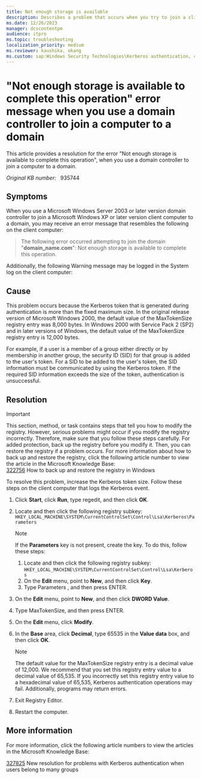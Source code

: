 ```yaml
---
title: Not enough storage is available
description: Describes a problem that occurs when you try to join a client computer to a domain. Event ID 6 is logged in the System log on the client computer.
ms.date: 12/26/2023
manager: dcscontentpm
audience: itpro
ms.topic: troubleshooting
localization_priority: medium
ms.reviewer: kaushika, okang
ms.custom: sap:Windows Security Technologies\Kerberos authentication, csstroubleshoot
---
```

# "Not enough storage is available to complete this operation" error message when you use a domain controller to join a computer to a domain

This article provides a resolution for the error "Not enough storage is available to complete this operation", when you use a domain controller to join a computer to a domain.

_Original KB number:_ &nbsp; 935744

## Symptoms

When you use a Microsoft Windows Server 2003 or later version domain controller to join a Microsoft Windows XP or later version client computer to a domain, you may receive an error message that resembles the following on the client computer:
>The following error occurred attempting to join the domain "**domain_name.com**": Not enough storage is available to complete this operation.  

Additionally, the following Warning message may be logged in the System log on the client computer:

## Cause

This problem occurs because the Kerberos token that is generated during authentication is more than the fixed maximum size. In the original release version of Microsoft Windows 2000, the default value of the MaxTokenSize registry entry was 8,000 bytes. In Windows 2000 with Service Pack 2 (SP2) and in later versions of Windows, the default value of the MaxTokenSize registry entry is 12,000 bytes.

For example, if a user is a member of a group either directly or by membership in another group, the security ID (SID) for that group is added to the user's token. For a SID to be added to the user's token, the SID information must be communicated by using the Kerberos token. If the required SID information exceeds the size of the token, authentication is unsuccessful.

## Resolution

> [!IMPORTANT]
> This section, method, or task contains steps that tell you how to modify the registry. However, serious problems might occur if you modify the registry incorrectly. Therefore, make sure that you follow these steps carefully. For added protection, back up the registry before you modify it. Then, you can restore the registry if a problem occurs. For more information about how to back up and restore the registry, click the following article number to view the article in the Microsoft Knowledge Base:  
[322756](https://support.microsoft.com/help/322756) How to back up and restore the registry in Windows  

To resolve this problem, increase the Kerberos token size. Follow these steps on the client computer that logs the Kerberos event.  

1. Click **Start**, click **Run**, type regedit, and then click **OK**.
2. Locate and then click the following registry subkey:  `HKEY_LOCAL_MACHINE\SYSTEM\CurrentControlSet\Control\Lsa\Kerberos\Parameters`  

    > [!NOTE]
    > If the **Parameters** key is not present, create the key. To do this, follow these steps:  
     >
     > 1. Locate and then click the following registry subkey: `HKEY_LOCAL_MACHINE\SYSTEM\CurrentControlSet\Control\Lsa\Kerberos`  
     >2. On the **Edit** menu, point to **New**, and then click **Key**.
     >3. Type Parameters , and then press ENTER.  

3. On the **Edit** menu, point to **New**, and then click **DWORD Value**.
4. Type MaxTokenSize, and then press ENTER.
5. On the **Edit** menu, click **Modify**.
6. In the **Base** area, click **Decimal**, type 65535 in the **Value data** box, and then click **OK**.

    > [!NOTE]
    > The default value for the MaxTokenSize registry entry is a decimal value of 12,000. We recommend that you set this registry entry value to a decimal value of 65,535. If you incorrectly set this registry entry value to a hexadecimal value of 65,535, Kerberos authentication operations may fail. Additionally, programs may return errors.

7. Exit Registry Editor.
8. Restart the computer.

## More information

For more information, click the following article numbers to view the articles in the Microsoft Knowledge Base:  

[327825](https://support.microsoft.com/help/327825) New resolution for problems with Kerberos authentication when users belong to many groups  
